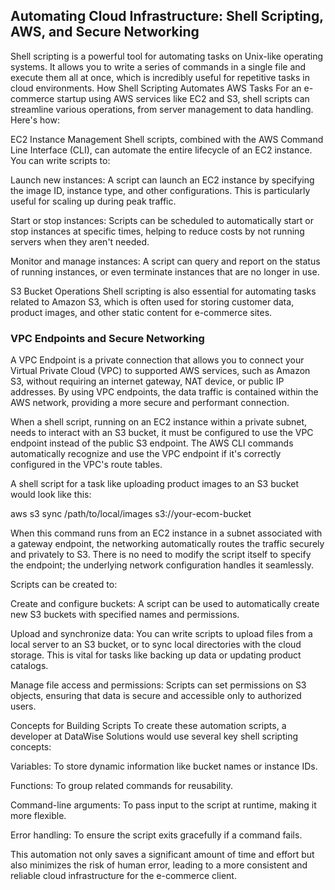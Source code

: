 ## Automating Cloud Infrastructure: Shell Scripting, AWS, and Secure Networking

Shell scripting is a powerful tool for automating tasks on Unix-like operating systems. It allows you to write a series of commands in a single file and execute them all at once, which is incredibly useful for repetitive tasks in cloud environments.
How Shell Scripting Automates AWS Tasks
For an e-commerce startup using AWS services like EC2 and S3, shell scripts can streamline various operations, from server management to data handling. Here's how:

EC2 Instance Management
Shell scripts, combined with the AWS Command Line Interface (CLI), can automate the entire lifecycle of an EC2 instance. You can write scripts to:

Launch new instances: A script can launch an EC2 instance by specifying the image ID, instance type, and other configurations. This is particularly useful for scaling up during peak traffic.

Start or stop instances: Scripts can be scheduled to automatically start or stop instances at specific times, helping to reduce costs by not running servers when they aren't needed.

Monitor and manage instances: A script can query and report on the status of running instances, or even terminate instances that are no longer in use.

S3 Bucket Operations
Shell scripting is also essential for automating tasks related to Amazon S3, which is often used for storing customer data, product images, and other static content for e-commerce sites.

### VPC Endpoints and Secure Networking
A VPC Endpoint is a private connection that allows you to connect your Virtual Private Cloud (VPC) to supported AWS services, such as Amazon S3, without requiring an internet gateway, NAT device, or public IP addresses. By using VPC endpoints, the data traffic is contained within the AWS network, providing a more secure and performant connection.

When a shell script, running on an EC2 instance within a private subnet, needs to interact with an S3 bucket, it must be configured to use the VPC endpoint instead of the public S3 endpoint. The AWS CLI commands automatically recognize and use the VPC endpoint if it's correctly configured in the VPC's route tables.

A shell script for a task like uploading product images to an S3 bucket would look like this:

aws s3 sync /path/to/local/images s3://your-ecom-bucket

When this command runs from an EC2 instance in a subnet associated with a gateway endpoint, the networking automatically routes the traffic securely and privately to S3. There is no need to modify the script itself to specify the endpoint; the underlying network configuration handles it seamlessly.


 Scripts can be created to:

Create and configure buckets: A script can be used to automatically create new S3 buckets with specified names and permissions.

Upload and synchronize data: You can write scripts to upload files from a local server to an S3 bucket, or to sync local directories with the cloud storage. This is vital for tasks like backing up data or updating product catalogs.

Manage file access and permissions: Scripts can set permissions on S3 objects, ensuring that data is secure and accessible only to authorized users.

Concepts for Building Scripts
To create these automation scripts, a developer at DataWise Solutions would use several key shell scripting concepts:

Variables: To store dynamic information like bucket names or instance IDs.

Functions: To group related commands for reusability.

Command-line arguments: To pass input to the script at runtime, making it more flexible.

Error handling: To ensure the script exits gracefully if a command fails.

This automation not only saves a significant amount of time and effort but also minimizes the risk of human error, leading to a more consistent and reliable cloud infrastructure for the e-commerce client.